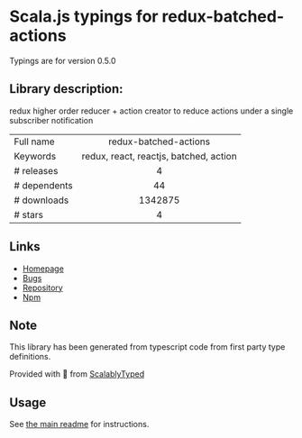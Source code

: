 
# Scala.js typings for redux-batched-actions

Typings are for version 0.5.0

## Library description:
redux higher order reducer + action creator to reduce actions under a single subscriber notification

|                    |                 |
| ------------------ | :-------------: |
| Full name          | redux-batched-actions |
| Keywords           | redux, react, reactjs, batched, action |
| # releases         | 4 |
| # dependents       | 44 |
| # downloads        | 1342875 |
| # stars            | 4 |

## Links
- [Homepage](https://github.com/tshelburne/redux-batched-actions)
- [Bugs](https://github.com/tshelburne/redux-batched-actions/issues)
- [Repository](https://github.com/tshelburne/redux-batched-actions)
- [Npm](https://www.npmjs.com/package/redux-batched-actions)
    


## Note
This library has been generated from typescript code from first party type definitions.

Provided with :purple_heart: from [ScalablyTyped](https://github.com/oyvindberg/ScalablyTyped)

## Usage
See [the main readme](../../readme.md) for instructions.


